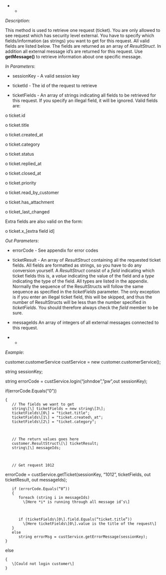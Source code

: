 <properties date="2016-06-24"
SortOrder="131"
/>

* *

*Description*:

This method is used to retrieve one request (ticket). You are only allowed to see request which has security level external. You have to specify which fields/information (as strings) you want to get for this request. All valid fields are listed below. The fields are returned as an array of *ResultStruct*. In addition all external message id’s are returned for this request. Use **getMessage()** to retrieve information about one specific message.

 

*In Parameters*:

* sessionKey            - A valid session key

* ticketId     - The id of the request to retrieve

* ticketFields           - An array of strings indicating all fields to be retrieved for this request. If you specify an illegal field, it will be ignored. Valid fields are:

o   ticket.id

o   ticket.title

o   ticket.created\_at

o   ticket.category

o   ticket.status

o   ticket.replied\_at

o   ticket.closed\_at

o   ticket.priority

o   ticket.read\_by\_customer

o   ticket.has\_attachment

o   ticket\_last\_changed

 

Extra fields are also valid on the form:

o   ticket.x\_\[extra field id\]

*Out Parameters*:

* errorCode  - See appendix for error codes

* ticketResult           - An array of *ResultStruct* containing all the requested ticket fields. All fields are formatted as strings, so you have to do any conversion yourself. A *ResultStruct* consist of a *field* indicating which ticket fields this is, a *value* indicating the value of the field and a *type* indicating the type of the field. All types are listed in the appendix. Normally the sequence of the ResultStructs will follow the same sequence as specified in the *ticketFields* parameter. The only exception is if you enter an illegal ticket field, this will be skipped, and thus the number of ResultStructs will be less than the number specified in *ticketFields.* You should therefore always check the *field* member to be sure.

* messageIds            An array of integers of all external messages connected to this request.

* *

*Example*:

customer.customerService custService = new customer.customerService();

string sessionKey;

string errorCode = custService.login(“johndoe”,”pw”,out sessionKey);

if(errorCode.Equals(“0”))

    {
       // The fields we want to get
       string\[\] ticketFields = new string\[3\];
       ticketFields\[0\] = "ticket.title";
       ticketFields\[1\] = "ticket.created\_at";
       ticketFields\[2\] = "ticket.category";

 

       // The return values goes here
       customer.ResultStruct\[\] ticketResult;
       string\[\] messageIds;

 

       // Get request 1012

errorCode = custService.getTicket(sessionKey, “1012”, ticketFields, out ticketResult, out messageIds);

 

       if (errorCode.Equals(“0”))
       {
          foreach (string i in messageIds)
            \[Here *i* is running through all message id’s\]

 

          if (ticketFields\[0\].field.Equals(“ticket.title”))
            \[Here ticketFields\[0\].value is the title of the request\]
       }
       else
          string errorMsg = custService.getErrorMessage(sessionKey);
    }

else

    {
       \[Could not login customer\]
    }
